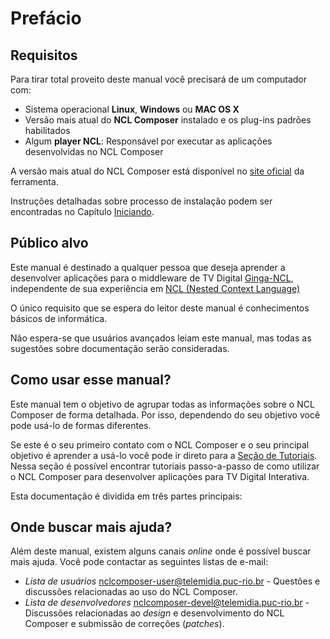 # Prefácio #

## Requisitos ##

Para tirar total proveito deste manual você precisará de um computador com:

* Sistema operacional **Linux**, **Windows** ou **MAC OS X**
* Versão mais atual do **NCL Composer** instalado e os plug-ins padrões
  habilitados
* Algum **player NCL**: Responsável por executar as aplicações desenvolvidas no
  NCL Composer

A versão mais atual do NCL Composer está disponível no [site oficial](http://composer.telemidia.puc-rio.br) da ferramenta.

Instruções detalhadas sobre processo de instalação podem ser encontradas no
Capítulo [Iniciando](#iniciando).  

## Público alvo

Este manual é destinado a qualquer pessoa que deseja aprender a desenvolver
aplicações para o middleware de TV Digital [Ginga-NCL](http://www.ginga.org.br),
independente de sua experiência em
[NCL (Nested Context Language)](http://www.ncl.org.br)  

O único requisito que se espera do leitor deste manual é conhecimentos básicos
de informática.

Não espera-se que usuários avançados leiam este manual, mas todas as sugestões
sobre documentação serão consideradas. 

## Como usar esse manual?

Este manual tem o objetivo de agrupar todas as informações sobre o NCL Composer
de forma detalhada. Por isso, dependendo do seu objetivo você pode usá-lo de
formas diferentes.

Se este é o seu primeiro contato com o NCL Composer e o seu principal objetivo 
é aprender a usá-lo você pode ir direto para a [Seção de Tutoriais](#tutorial).
Nessa seção é possível encontrar tutoriais passo-a-passo de como utilizar o NCL
Composer para desenvolver aplicações para TV Digital Interativa.

Esta documentação é dividida em três partes principais:

<!--
<<sec:iniciando, Iniciando>>::
Apresenta os primeiros passos que irá levá-lo a começar a utilizar o
{nclcomposer}, incluindo as instruções de instalação e configurações básicas
do ambiente.

<<sec:windows_and_menus, Interface Gráfica>>::
Apresenta uma visão geral das convenções da interface gráfica, e as principais
janelas e menus do {nclcomposer}.

<<sec:tutorial, Tutorial>>::
Contém uma série de exemplos e o passo-a-passo de como desenvolvê-los no
{nclcomposer}.
-->

## Onde buscar mais ajuda? ##

Além deste manual, existem alguns canais _online_ onde é possível buscar mais
ajuda. Você pode contactar as seguintes listas de e-mail:

  * _Lista de usuários_ <nclcomposer-user@telemidia.puc-rio.br> - Questões e
     discussões relacionadas ao uso do NCL Composer.
  * _Lista de desenvolvedores_ <nclcomposer-devel@telemidia.puc-rio.br> -
    Discussões relacionadas ao _design_ e desenvolvimento do NCL Composer e
	submissão de correções (_patches_).
